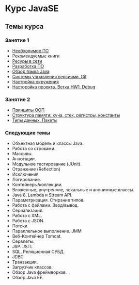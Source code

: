 # Курс JavaSE

## Темы курса
### Занятие 1
 - [Необходимое ПО](intro.md#Необходимое-ПО)
 - [Рекомендуемые книги](intro.md#Рекомендуемые-книги)
 - [Ресуры в сети](intro.md#Ресуры-в-сети)
 - [Разработка ПО](lesson1.md#Разработка-ПО)
 - [Обзор языка Java](lesson1.md#Обзор-языка-java)
 - [Системы управления версиями. Git](lesson1.md#Системы-управления-версиями-git)
 - [Настройка окружения](lesson1.md#Настройка-окружения)
 - [Насторойка проекта. Ветка HW1. Debug](lesson1.md#Насторойка-проекта-Ветка-hw1-debug)

### Занятие 2
 - [Принципы ООП](lesson2.md#Принципы-ООП)
 - [Структура памяти: куча, стек, регистры, константы](lesson2.md#Структура-памяти-куча-стек-регистры-константы)
 - [Типы данных. Пакеты](lesson2.md#Типы-данных-Пакеты)

### Следующие темы
 - Объектная модель и классы Java.
 - Работа со строками. 
 - Массивы.
 - Аннотации.
 - Модульное тестирование (JUnit). 
 - Отражение (Reflection)
 - Исключения
 - Логирование.
 - Контейнеры/коллекции.
 - Вложенные, внутренние, локальные и анонимные классы.
 - Java 8. Lambda и Stream API.
 - Параметризация. Стирание типов.
 - Работа с файлами. Ввод/вывод.
 - Сериализация. 
 - Работа с XML.
 - Работа с JSON.
 - Потоки. 
 - Параллельное выполнение. JMM
 - Веб-Контейнер Tomcat.
 - Сервлеты.
 - JSP. JSTL
 - SQL. Реляционная СУБД.
 - JDBC
 - Транзакции.
 - Загрузчик классов.
 - Обзор Java фреймворков.
 - Обзор Java EE.

